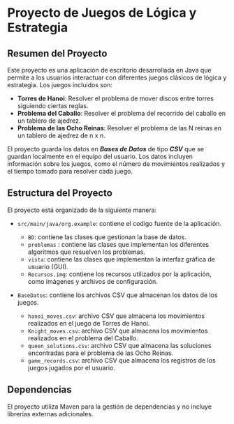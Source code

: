 # Proyecto de Juegos de Lógica y Estrategia

## Resumen del Proyecto
Este proyecto es una aplicación de escritorio desarrollada en Java que permite a los usuarios interactuar con diferentes juegos clásicos de lógica y estrategia. Los juegos incluidos son:
- **Torres de Hanoi**: Resolver el problema de mover discos entre torres siguiendo ciertas reglas.
- **Problema del Caballo**: Resolver el problema del recorrido del caballo en un tablero de ajedrez.
- **Problema de las Ocho Reinas**: Resolver el problema de las N reinas en un tablero de ajedrez de n x n.

El proyecto guarda los datos en ***Bases de Datos*** de tipo ***CSV*** que se guardan localmente en el equipo del usuario. Los datos incluyen información sobre los juegos, como el número de movimientos realizados y el tiempo tomado para resolver cada juego.


## Estructura del Proyecto

El proyecto está organizado de la siguiente manera: 
    
- `src/main/java/org.example`: contiene el codigo fuente de la aplicación.
  - `BD`: contiene las clases que gestionan la base de datos.
  - `problemas` : contiene las clases que implementan los diferentes algoritmos que resuelven los problemas.
  - `vista`: contiene las clases que implementan la interfaz gráfica de usuario (GUI).
  - `Recursos.img`: contiene los recursos utilizados por la aplicación, como imágenes y archivos de configuración.
    

- `BaseDatos`: contiene los archivos CSV que almacenan los datos de los juegos.
  - `hanoi_moves.csv`: archivo CSV que almacena los movimientos realizados en el juego de Torres de Hanoi.
  - `Knight_moves.csv`: archivo CSV que almacena los movimientos realizados en el problema del Caballo.
  - `queen_solutions.csv`: archivo CSV que almacena las soluciones encontradas para el problema de las Ocho Reinas.
  - `game_records.csv`: archivo CSV que almacena los registros de los juegos jugados por el usuario.

## Dependencias
El proyecto utiliza Maven para la gestión de dependencias y no incluye librerías externas adicionales.